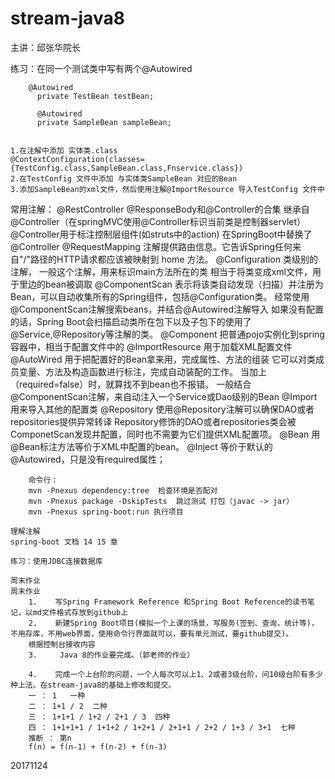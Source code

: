 # stream-java8
主讲：邱张华院长

练习：在同一个测试类中写有两个@Autowired
    
        @Autowired
          private TestBean testBean;
          
          @Autowired
          private SampleBean sampleBean;


    1.在注解中添加 实体类.class
    @ContextConfiguration(classes= {TestConfig.class,SampleBean.class,Fnservice.class})
    2.在TestConfig 文件中添加 与实体类SampleBean 对应的Bean
    3.添加SampleBean的xml文件，然后使用注解@ImportResource 导入TestConfig 文件中
     
常用注解：
@RestController
@ResponseBody和@Controller的合集
继承自@Controller（在springMVC使用@Controller标识当前类是控制器servlet）
@Controller用于标注控制层组件(如struts中的action)
在SpringBoot中替换了@Controller
@RequestMapping
注解提供路由信息。它告诉Spring任何来自"/"路径的HTTP请求都应该被映射到 home 方法。
@Configuration
类级别的注解，
一般这个注解，用来标识main方法所在的类 
相当于将类变成xml文件，用于里边的bean被调取
@ComponentScan
 表示将该类自动发现（扫描）并注册为Bean，可以自动收集所有的Spring组件，包括@Configuration类。
经常使用@ComponentScan注解搜索beans，并结合@Autowired注解导入
如果没有配置的话，Spring Boot会扫描启动类所在包下以及子包下的使用了@Service,@Repository等注解的类。
@Component
把普通pojo实例化到spring容器中，相当于配置文件中的<bean id="" class=""/>
@ImportResource 
用于加载XML配置文件
@AutoWired
用于把配置好的Bean拿来用，完成属性、方法的组装
它可以对类成员变量、方法及构造函数进行标注，完成自动装配的工作。
当加上（required=false）时，就算找不到bean也不报错。
一般结合@ComponentScan注解，来自动注入一个Service或Dao级别的Bean 
@Import
用来导入其他的配置类
@Repository
 使用@Repository注解可以确保DAO或者repositories提供异常转译
Repository修饰的DAO或者repositories类会被ComponetScan发现并配置，同时也不需要为它们提供XML配置项。
@Bean
用@Bean标注方法等价于XML中配置的bean。
@Inject
等价于默认的@Autowired，只是没有required属性；




        
        命令行：
        mvn -Pnexus dependency:tree  检查环境是否配对
        mvn -Pnexus package -DskipTests  跳过测试 打包（javac -> jar）
        mvn -Pnexus spring-boot:run 执行项目
     
    理解注解
    spring-boot 文档 14 15 章   

    练习：使用JDBC连接数据库

    周末作业
    周末作业
        1.    写Spring Framework Reference 和Spring Boot Reference的读书笔记，以md文件格式存放到github上
        2.    新建Spring Boot项目(模拟一个上课的场景，写服务(签到、查询，统计等)，不用存库，不用web界面，使用命令行界面就可以，要有单元测试，要github提交)。
        根据控制台接收内容  
        3.     Java 8的作业要完成。（郭老师的作业）

        4.    完成一个上台阶的问题，一个人每次可以上1、2或者3级台阶，问10级台阶有多少种上法。在stream-java8的基础上修改和提交。
        一 ： 1   一种
        二 ： 1+1 / 2  二种
        三 ： 1+1+1 / 1+2 / 2+1 / 3  四种
        四 ： 1+1+1+1 / 1+1+2 / 1+2+1 / 2+1+1 / 2+2 / 1+3 / 3+1  七种
        推断 ： 第n
        f(n) = f(n-1) + f(n-2) + f(n-3)
        


20171124
